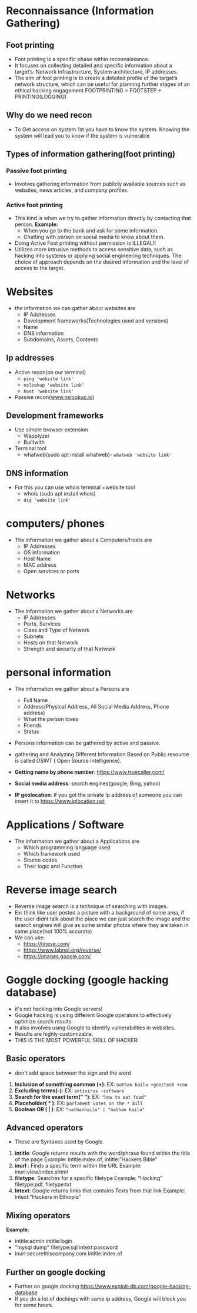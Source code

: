 # Reconnaissance (Information Gathering)

## Foot printing
- Foot printing is a specific phase within reconnaissance.
- It focuses on collecting detailed and specific information about a target’s: Network infrastructure, System architecture, IP addresses.
- The aim of foot printing is to create a detailed profile of the target’s network structure, which can be useful for planning further stages of an ethical hacking engagement
FOOTPRINTING = FOOTSTEP + PRINTING(LOGGING)

## Why do we need recon
- To Get access on system 1st you have to know the system. Knowing the system will lead you to know if the system is vulnerable

## Types of information gathering(foot printing)

### Passive foot printing
- Involves gathering information from publicly available sources such as websites, news articles, and company profiles.
### Active foot printing
- This kind is when we try to gather information directly by contacting that person.
**Example:**
    - When you go to the bank and ask for some information.
    - Chatting with person on social media to know about them.
- Doing Active Foot printing without permission is ILLEGAL!! 
- Utilizes more intrusive methods to access sensitive data, such as hacking into systems or applying social engineering techniques. The choice of approach depends on the desired information and the level of access to the target.

# Websites
- the information we can gather about websites are
    - IP Addresses
    - Development frameworks(Technologies used and versions)
    - Name
    - DNS information
    - Subdomains, Assets, Contents

## Ip addresses
- Active recon(on our terminal)
    - `ping 'website link'`
    - `nslookup 'website link'`
    - `host 'website link'`
- Passive recon(www.nslookup.io)

## Development frameworks
- Use simple browser extension 
    - Wapplyzer
    - Builtwith
- Terminal tool
    - whatweb(sudo apt install whatweb)- `whatweb 'website link'`

## DNS information
- For this you can use whois terminal +website tool
    - whois (sudo apt install whois)
    - `dig 'website link'`

# computers/ phones
- The information we gather about a Computers/Hosts are
    - IP Addresses
    - OS information
    - Host Name
    - MAC address
    - Open services or ports

# Networks
- The information we gather about a Networks are
    - IP Addresses
    - Ports, Services
    - Class and Type of Network
    - Subnets 
    - Hosts on that Network
    - Strength and security of that Network
# personal information
- The information we gather about a Persons are
    - Full Name
    - Address(Physical Address, All Social Media Address, Phone address)
    - What the person loves
    - Friends
    - Status
- Persons information can be gathered by active and passive.
- gathering and Analyzing Different Information Based on Public resource is called *OSINT* ( Open Source Intelligence).

- **Getting name by phone number**: https://www.truecaller.com/
- **Social media address**: search engines(google, Bing, yahoo)
- **IP geolocation**: If you got the private Ip address of someone you can insert it to https://www.iplocation.net 
# Applications / Software
- The information we gather about a Applications are
    - Which programming language used
    - Which framework used
    - Source codes
    - Their logic and Function
# Reverse image search
- Reverse image search is a technique of searching with images.
- Ex: think like user posted a picture with a background of some area, if the user didnt talk about the place we can just search the image and the search engines will give as some similar photos where they are taken in same place(not 100% accurate) 
- We can use:
    - https://tineye.com/
    - https://www.labnol.org/reverse/
    - https://images.google.com/ 

# Goggle docking (google hacking database)
- it's not hacking into Google servers!
- Google hacking is using different Google operators to effectively optimize search results.
- It also involves using Google to identify vulnerabilities in websites.
- Results are highly customizable.
- THIS IS THE MOST POWERFUL SKILL OF HACKER!
## Basic operators
- don't add space between the sign and the word
1. **Inclusion of something common (+)**: EX: `nathan hailu +geeztech +ceo`
2. **Excluding terms(-)**: EX: `antivirus -software`
3. **Search for the exact term(" ")**: EX: `"how to eat food"`
4. **Placeholder( * )**: EX: `parlament votes on the * bill`
5. **Boolean OR ( | )**: EX: `"nathanhailu" | "nathan hailu"`
## Advanced operators
- These are Syntaxes used by Google.	
1. **intitle**: Google returns results with the word/phrase found within the title of the page
Example: intitle:index.of, intitle:”Hackers Bible”
2. **inurl** : Finds a specific term within the URL
Example: inurl:view/index.shtml
3. **filetype**: Searches for a specific filetype
Example: “Hacking” filetype:pdf, filetype:txt
4. **Intext**: Google returns links that contains Texts from that link
Example: intext:”Hackers in Ethiopia”
## Mixing operators
**Example**:
- intitle:admin intitle:login
- "mysql dump" filetype:sql intext:password
- inurl:securethiscompany.com intitle:index.of
## Further on google docking
- Further on google docking
https://www.exploit-db.com/google-hacking-database 
- If you do a lot of dockings with same ip address, Google will block you for some hours.
